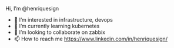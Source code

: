 Hi, I’m @henriquesign
- 👀 I’m interested in infrastructure, devops
- 🌱 I’m currently learning kubernetes
- 💞️ I’m looking to collaborate on zabbix
- 📫 How to reach me https://www.linkedin.com/in/henriquesign/

<!---
henriquesign/henriquesign is a ✨ special ✨ repository because its `README.md` (this file) appears on your GitHub profile.
You can click the Preview link to take a look at your changes.
--->
